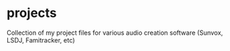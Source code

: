 # projects
Collection of my project files for various audio creation software (Sunvox, LSDJ, Famitracker, etc)
